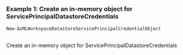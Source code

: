 ### Example 1: Create an in-memory object for ServicePrincipalDatastoreCredentials
```powershell
New-AzMLWorkspaceDatastoreServicePrincipalCredentialObject
```

```output
```

Create an in-memory object for ServicePrincipalDatastoreCredentials

